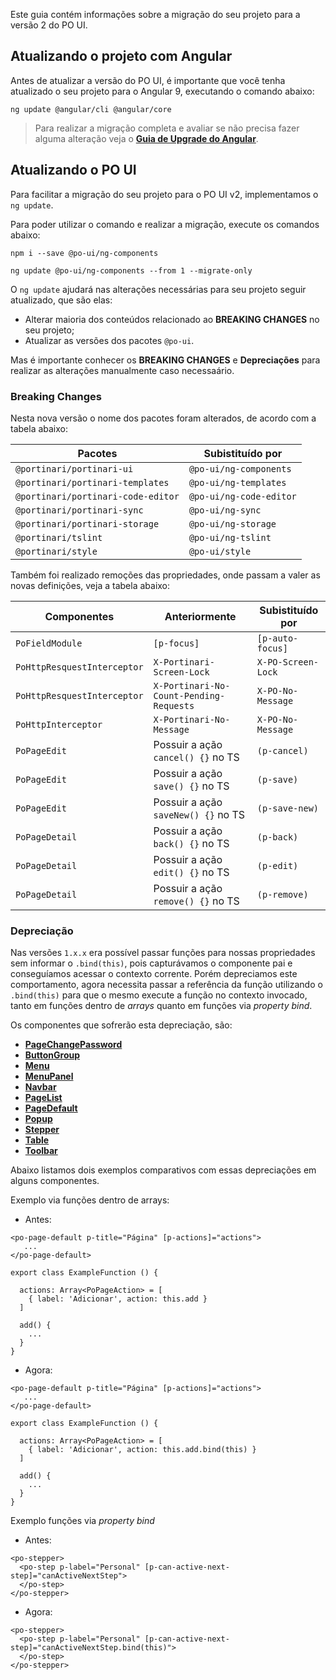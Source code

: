 [comment]: # (@label Migração do PO UI para V2)
[comment]: # (@link guides/migration-poui-v2)

Este guia contém informações sobre a migração do seu projeto para a versão 2 do PO UI.

## Atualizando o projeto com Angular

Antes de atualizar a versão do PO UI, é importante que você tenha atualizado o seu projeto para
o Angular 9, executando o comando abaixo:

``` ng update @angular/cli @angular/core ```

> Para realizar a migração completa e avaliar se não precisa fazer alguma alteração veja o [**Guia de Upgrade do Angular**](https://update.angular.io/).

## Atualizando o PO UI

Para facilitar a migração do seu projeto para o PO UI v2, implementamos o `ng update`.

Para poder utilizar o comando e realizar a migração, execute os comandos abaixo:

``` npm i --save @po-ui/ng-components ```

``` ng update @po-ui/ng-components --from 1 --migrate-only ```

O `ng update` ajudará nas alterações necessárias para seu projeto seguir atualizado, que são elas:
  - Alterar maioria dos conteúdos relacionado ao **BREAKING CHANGES** no seu projeto;
  - Atualizar as versões dos pacotes `@po-ui`.

Mas é importante conhecer os **BREAKING CHANGES** e **Depreciações** para realizar as alterações manualmente caso necessaário.

### Breaking Changes

Nesta nova versão o nome dos pacotes foram alterados, de acordo com a tabela abaixo:

| Pacotes                                                 | Subistituído por                     |
| --------------------------------------------------------| ------------------------------------ |
| `@portinari/portinari-ui`                               | `@po-ui/ng-components`               |
| `@portinari/portinari-templates`                        | `@po-ui/ng-templates`                |
| `@portinari/portinari-code-editor`                      | `@po-ui/ng-code-editor`              |
| `@portinari/portinari-sync`                             | `@po-ui/ng-sync`                     |
| `@portinari/portinari-storage`                          | `@po-ui/ng-storage`                  |
| `@portinari/tslint`                                     | `@po-ui/ng-tslint`                   |
| `@portinari/style`                                      | `@po-ui/style`                       |

Também foi realizado remoções das propriedades, onde passam a valer as novas definições, veja a tabela abaixo:

| Componentes                                             | Anteriormente                            | Subistituído por             |
| --------------------------------------------------------| -----------------------------------------| -----------------------------|
| `PoFieldModule`                                         | `[p-focus]`                              | `[p-auto-focus]`             |
| `PoHttpResquestInterceptor`                             | `X-Portinari-Screen-Lock`                | `X-PO-Screen-Lock`           |
| `PoHttpResquestInterceptor`                             | `X-Portinari-No-Count-Pending-Requests`  | `X-PO-No-Message`            |
| `PoHttpInterceptor`                                     | `X-Portinari-No-Message`                 | `X-PO-No-Message`            |
| `PoPageEdit`                                            | Possuir a ação `cancel() {}` no TS       | `(p-cancel)`                 |
| `PoPageEdit`                                            | Possuir a ação `save() {}` no TS         | `(p-save)`                   |
| `PoPageEdit`                                            | Possuir a ação `saveNew() {}` no TS      | `(p-save-new)`               |
| `PoPageDetail`                                          | Possuir a ação `back() {}` no TS         | `(p-back)`                   |
| `PoPageDetail`                                          | Possuir a ação `edit() {}` no TS         | `(p-edit)`                   |
| `PoPageDetail`                                          | Possuir a ação `remove() {}` no TS       | `(p-remove)`                 |


### Depreciação

Nas versões `1.x.x` era possível passar funções para nossas propriedades sem informar o `.bind(this)`,
pois capturávamos o componente pai e conseguíamos acessar o contexto corrente. Porém depreciamos este comportamento,
agora necessita passar a referência da função utilizando o `.bind(this)` para que o mesmo execute 
a função no contexto invocado, tanto em funções dentro de *arrays* quanto em funções via *property bind*.

Os componentes que sofrerão esta depreciação, são:
- [**PageChangePassword**](http://po-ui.io/documentation/po-page-change-password)
- [**ButtonGroup**](http://po-ui.io/documentation/po-button-group)
- [**Menu**](http://po-ui.io/documentation/po-menu)
- [**MenuPanel**](http://po-ui.io/documentation/po-menu-panel)
- [**Navbar**](http://po-ui.io/documentation/po-navbar)
- [**PageList**](http://po-ui.io/documentation/po-page-list)
- [**PageDefault**](http://po-ui.io/documentation/po-page-default)
- [**Popup**](http://po-ui.io/documentation/po-popup)
- [**Stepper**](http://po-ui.io/documentation/po-step)
- [**Table**](http://po-ui.io/documentation/po-table)
- [**Toolbar**](http://po-ui.io/documentation/po-toolbar)

Abaixo listamos dois exemplos comparativos com essas depreciações em alguns componentes.

Exemplo via funções dentro de arrays:
- Antes:

```
<po-page-default p-title="Página" [p-actions]="actions">
   ...
</po-page-default>
```

```
export class ExampleFunction () {

  actions: Array<PoPageAction> = [
    { label: 'Adicionar', action: this.add }
  ]

  add() {
    ...
  }
}
```

- Agora:

```
<po-page-default p-title="Página" [p-actions]="actions">
   ...
</po-page-default>
```

```
export class ExampleFunction () {

  actions: Array<PoPageAction> = [
    { label: 'Adicionar', action: this.add.bind(this) }
  ]

  add() {
    ...
  }
}
```

Exemplo funções via *property bind*
- Antes:
```
<po-stepper>
  <po-step p-label="Personal" [p-can-active-next-step]="canActiveNextStep">
  </po-step>
</po-stepper>
```

- Agora:
```
<po-stepper>
  <po-step p-label="Personal" [p-can-active-next-step]="canActiveNextStep.bind(this)">
  </po-step>
</po-stepper>
```
